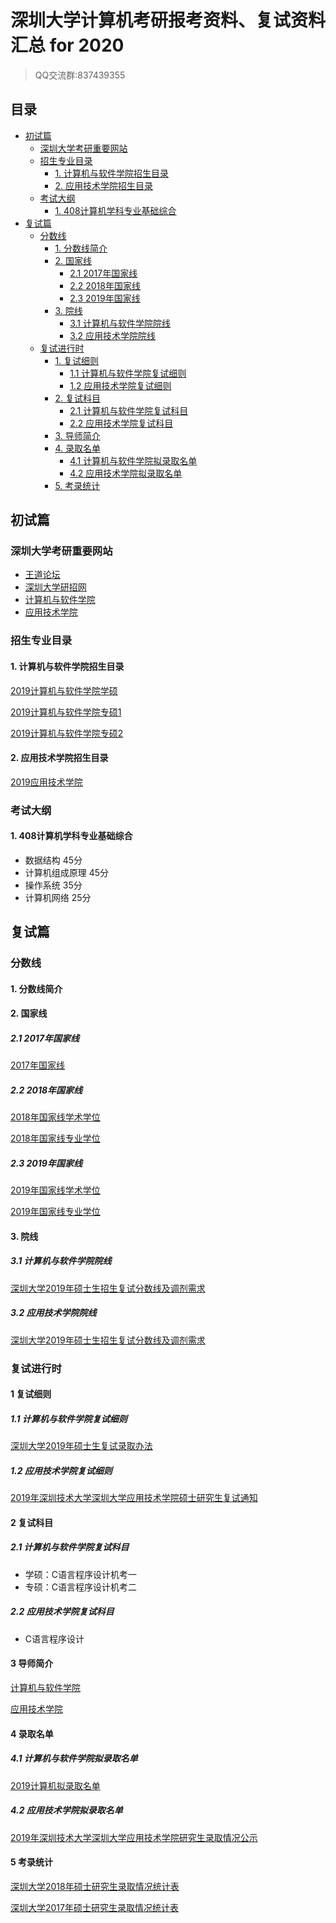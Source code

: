 # 深圳大学计算机考研报考资料、复试资料汇总 for 2020
>QQ交流群:837439355

## 目录
* [初试篇](#初试篇)
   * [深圳大学考研重要网站](#深圳大学考研重要网站)
   * [招生专业目录](#招生专业目录)
       * [1. 计算机与软件学院招生目录](#1-计算机与软件学院招生目录)
       * [2. 应用技术学院招生目录](#2-应用技术学院招生目录)
    * [考试大纲](#考试大纲)
       * [1. 408计算机学科专业基础综合](#1-408计算机学科专业基础综合)
* [复试篇](#复试篇)
   * [分数线](#分数线)
       * [1. 分数线简介](#1-分数线简介)
       * [2. 国家线](#2-国家线)
            * [2.1 2017年国家线](#21-2017年国家线)
            * [2.2 2018年国家线](#22-2018年国家线)
            * [2.3 2019年国家线](#23-2019年国家线)
       * [3. 院线](#3-院线)
            * [3.1 计算机与软件学院院线](#31-计算机与软件学院院线)
            * [3.2 应用技术学院院线](#32-应用技术学院院线)
    * [复试进行时](#复试进行时)
       * [1. 复试细则](#1-复试细则)
            * [1.1 计算机与软件学院复试细则](#11-计算机与软件学院复试细则)
            * [1.2 应用技术学院复试细则](#12-应用技术学院复试细则)
       * [2. 复试科目](#2-复试科目)
            * [2.1 计算机与软件学院复试科目](#21-计算机与软件学院复试科目)
            * [2.2 应用技术学院复试科目](#22-应用技术学院复试科目)
       * [3. 导师简介](#3-导师简介)
       * [4. 录取名单](#4-录取名单)
            * [4.1 计算机与软件学院拟录取名单](#41-计算机与软件学院拟录取名单)
            * [4.2 应用技术学院拟录取名单](#42-应用技术学院拟录取名单)
       * [5. 考录统计](#5-考录统计)

## 初试篇
### 深圳大学考研重要网站
- [王道论坛](http://www.cskaoyan.com/forum.php?mod=forumdisplay&fid=304&filter=typeid&typeid=86)
- [深圳大学研招网](https://yz.szu.edu.cn)
- [计算机与软件学院](http://csse.szu.edu.cn)
- [应用技术学院](http://www.sztu.edu.cn/)

### 招生专业目录
#### 1. 计算机与软件学院招生目录
[2019计算机与软件学院学硕](./深圳大学/初试/2019招生目录计算机与软件学院学硕.pdf)

[2019计算机与软件学院专硕1](./深圳大学/初试/2019招生目录计算机与软件学院专硕1.pdf)

[2019计算机与软件学院专硕2](./深圳大学/初试/2019招生目录计算机与软件学院专硕2.pdf)

#### 2. 应用技术学院招生目录
[2019应用技术学院](./深圳大学/初试/2019招生目录应用技术学院.pdf)

### 考试大纲
#### 1. 408计算机学科专业基础综合
* 数据结构 45分
* 计算机组成原理 45分
* 操作系统 35分
* 计算机网络 25分

## 复试篇
### 分数线
#### 1. 分数线简介

#### 2. 国家线
##### 2.1 2017年国家线
[2017年国家线](https://yz.chsi.com.cn/kyzx/kydt/201703/20170315/1591016940.html)

##### 2.2 2018年国家线
[2018年国家线学术学位](https://yz.chsi.com.cn/kyzx/kp/201803/20180316/1670298651.html)

[2018年国家线专业学位](https://yz.chsi.com.cn/kyzx/kp/201803/20180316/1670298653.html)

##### 2.3 2019年国家线
[2019年国家线学术学位](https://yz.chsi.com.cn/kyzx/kp/201903/20190315/1772265280.html)

[2019年国家线专业学位](https://yz.chsi.com.cn/kyzx/kp/201903/20190315/1772265285.html)

#### 3. 院线
##### 3.1 计算机与软件学院院线
[深圳大学2019年硕士生招生复试分数线及调剂需求](./深圳大学/复试/深圳大学2019年硕士生招生复试分数线及调剂需求.pdf)

##### 3.2 应用技术学院院线
[深圳大学2019年硕士生招生复试分数线及调剂需求](./深圳大学/复试/深圳大学2019年硕士生招生复试分数线及调剂需求.pdf)

### 复试进行时
#### 1 复试细则
##### 1.1 计算机与软件学院复试细则
[深圳大学2019年硕士生复试录取办法](./深圳大学/复试/深圳大学2019年硕士生复试录取办法.pdf)

##### 1.2 应用技术学院复试细则
[2019年深圳技术大学深圳大学应用技术学院硕士研究生复试通知](./深圳大学/复试/2019年深圳技术大学深圳大学应用技术学院硕士研究生复试通知.pdf)

#### 2 复试科目
##### 2.1 计算机与软件学院复试科目
* 学硕：C语言程序设计机考一
* 专硕：C语言程序设计机考二

##### 2.2 应用技术学院复试科目
* C语言程序设计

#### 3 导师简介
[计算机与软件学院](http://csse.szu.edu.cn/cn/people23ee.html?sort=%e9%99%a2%e5%a3%ab)

[应用技术学院](http://www.sztu.edu.cn/szdw1/jsfc.htm)

#### 4 录取名单
##### 4.1 计算机与软件学院拟录取名单
[2019计算机拟录取名单](./深圳大学/复试/2019计算机拟录取.zip)

##### 4.2 应用技术学院拟录取名单
[2019年深圳技术大学深圳大学应用技术学院研究生录取情况公示](./深圳大学/复试/2019年深圳技术大学深圳大学应用技术学院研究生录取情况公示.pdf)

#### 5 考录统计
[深圳大学2018年硕士研究生录取情况统计表](./深圳大学/复试/深圳大学2018年硕士研究生录取情况统计表.pdf)

[深圳大学2017年硕士研究生录取情况统计表](./深圳大学/复试/深圳大学2017年硕士研究生录取情况统计表.pdf)